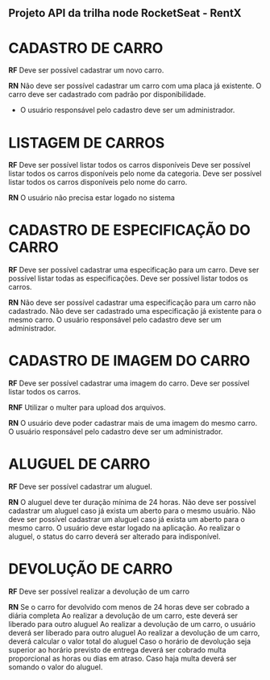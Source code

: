 ## Projeto API da trilha node RocketSeat - RentX

# CADASTRO DE CARRO

**RF**
Deve ser possível cadastrar um novo carro.

**RN**
Não deve ser possível cadastrar um carro com uma placa já existente.
O carro deve ser cadastrado com padrão por disponibilidade.
* O usuário responsável pelo cadastro deve ser um administrador.

# LISTAGEM DE CARROS

**RF**
Deve ser possível listar todos os carros disponíveis
Deve ser possível listar todos os carros disponíveis pelo nome da categoria.
Deve ser possível listar todos os carros disponíveis pelo nome do carro.


**RN**
O usuário não precisa estar logado no sistema

# CADASTRO DE ESPECIFICAÇÃO DO CARRO

**RF**
Deve ser possível cadastrar uma especificação para um carro.
Deve ser possível listar todas as especificações.
Deve ser possível listar todos os carros.

**RN**
Não deve ser possível cadastrar uma especificação para um carro não cadastrado.
Não deve ser cadastrado uma especificação já existente para o mesmo carro.
O usuário responsável pelo cadastro deve ser um administrador.

# CADASTRO DE IMAGEM DO CARRO

**RF**
Deve ser possível cadastrar uma imagem do carro.
Deve ser possível listar todos os carros.

**RNF**
Utilizar o multer para upload dos arquivos.

**RN**
O usuário deve poder cadastrar mais de uma imagem do mesmo carro.
O usuário responsável pelo cadastro deve ser um administrador.

# ALUGUEL DE CARRO

**RF**
Deve ser possível cadastrar um aluguel.

**RN**
O aluguel deve ter duração mínima de 24 horas.
Não deve ser possível cadastrar um aluguel caso já exista um aberto para o mesmo usuário.
Não deve ser possível cadastrar um aluguel caso já exista um aberto para o mesmo carro.
O usuário deve estar logado na aplicação.
Ao realizar o aluguel, o status do carro deverá ser alterado para indisponível.

# DEVOLUÇÃO DE CARRO

**RF**
Deve ser possível realizar a devolução de um carro

**RN**
Se o carro for devolvido com menos de 24 horas deve ser cobrado a diária completa
Ao realizar a devolução de um carro, este deverá ser liberado para outro aluguel
Ao realizar a devolução de um carro, o usuário deverá ser liberado para outro aluguel
Ao realizar a devolução de um carro, deverá calcular o valor total do aluguel
Caso o horário de devolução seja superior ao horário previsto de entrega deverá ser cobrado multa proporcional as horas ou dias em atraso.
Caso haja multa deverá ser somando o valor do aluguel.
